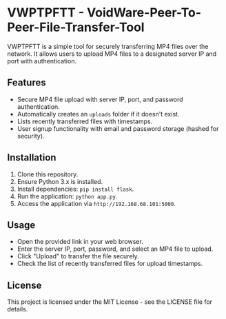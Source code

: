 # VWPTPFTT - VoidWare-Peer-To-Peer-File-Transfer-Tool

VWPTPFTT is a simple tool for securely transferring MP4 files over the network. It allows users to upload MP4 files to a designated server IP and port with authentication.

## Features

- Secure MP4 file upload with server IP, port, and password authentication.
- Automatically creates an `uploads` folder if it doesn't exist.
- Lists recently transferred files with timestamps.
- User signup functionality with email and password storage (hashed for security).

## Installation

1. Clone this repository.
2. Ensure Python 3.x is installed.
3. Install dependencies: `pip install flask`.
4. Run the application: `python app.py`.
5. Access the application via `http://192.168.68.101:5000`.

## Usage

- Open the provided link in your web browser.
- Enter the server IP, port, password, and select an MP4 file to upload.
- Click "Upload" to transfer the file securely.
- Check the list of recently transferred files for upload timestamps.

## License

This project is licensed under the MIT License - see the LICENSE file for details.

